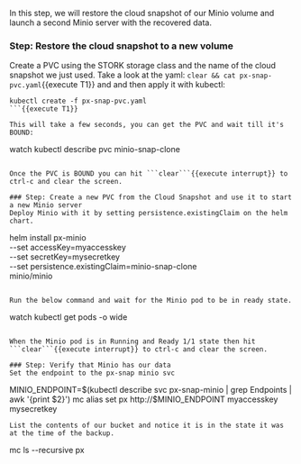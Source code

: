 In this step, we will restore the cloud snapshot of our Minio volume and launch a second Minio server with the recovered data.

### Step: Restore the cloud snapshot to a new volume

Create a PVC using the STORK storage class and the name of the cloud snapshot we just used. Take a look at the yaml: ```clear && cat px-snap-pvc.yaml```{{execute T1}} and and then apply it with kubectl:
```
kubectl create -f px-snap-pvc.yaml
```{{execute T1}}

This will take a few seconds, you can get the PVC and wait till it's BOUND:
```
watch kubectl describe pvc minio-snap-clone
```{{execute T1}}

Once the PVC is BOUND you can hit ```clear```{{execute interrupt}} to ctrl-c and clear the screen.

### Step: Create a new PVC from the Cloud Snapshot and use it to start a new Minio server
Deploy Minio with it by setting persistence.existingClaim on the helm chart.
```
helm install px-minio \
    --set accessKey=myaccesskey \
    --set secretKey=mysecretkey \
    --set persistence.existingClaim=minio-snap-clone \
    minio/minio
```{{execute T1}}

Run the below command and wait for the Minio pod to be in ready state.
```
watch kubectl get pods -o wide
```{{execute T1}}

When the Minio pod is in Running and Ready 1/1 state then hit ```clear```{{execute interrupt}} to ctrl-c and clear the screen.

### Step: Verify that Minio has our data
Set the endpoint to the px-snap minio svc
```
MINIO_ENDPOINT=$(kubectl describe svc px-snap-minio | grep Endpoints | awk '{print $2}')
mc alias set px http://$MINIO_ENDPOINT myaccesskey mysecretkey
```{{execute T1}}
List the contents of our bucket and notice it is in the state it was at the time of the backup.
```
mc ls --recursive px
```{{execute T1}}
